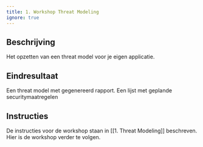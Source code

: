 ```yaml
---
title: 1. Workshop Threat Modeling
ignore: true
---
```


## Beschrijving
Het opzetten van een threat model voor je eigen applicatie.

## Eindresultaat
Een threat model met gegenereerd rapport.
Een lijst met geplande securitymaatregelen

## Instructies
De instructies voor de workshop staan in [[1. Threat Modeling]] beschreven. Hier is de workshop verder te volgen.
